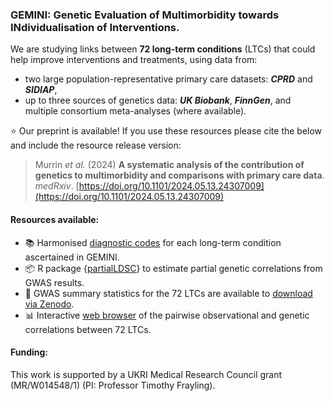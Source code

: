 ### GEMINI: Genetic Evaluation of Multimorbidity towards INdividualisation of Interventions. 

We are studying links between **72 long-term conditions** (LTCs) that could help improve interventions and treatments, using data from:
 - two large population-representative primary care datasets: **_CPRD_** and **_SIDIAP_**,
 - up to three sources of genetics data: **_UK Biobank_**, **_FinnGen_**, and multiple consortium meta-analyses (where available).

⭐ Our preprint is available! If you use these resources please cite the below and include the resource release version: 

> Murrin _et al._ (2024) **A systematic analysis of the contribution of genetics to multimorbidity and comparisons with primary care data**. _medRxiv_. [https://doi.org/10.1101/2024.05.13.24307009](https://doi.org/10.1101/2024.05.13.24307009)

#### Resources available:
 - 📚 Harmonised [diagnostic codes](https://github.com/GEMINI-multimorbidity/GEMINI-LTC-code-list-Public) for each long-term condition ascertained in GEMINI.
 - 📦 R package {[partialLDSC](https://github.com/GEMINI-multimorbidity/partialLDSC)} to estimate partial genetic correlations from GWAS results.
 - 🧬 GWAS summary statistics for the 72 LTCs are available to [download via Zenodo](https://doi.org/10.5281/zenodo.14284046).
 - 📊 Interactive [web browser](https://gemini-multimorbidity.shinyapps.io/atlas/) of the pairwise observational and genetic correlations between 72 LTCs.

#### Funding:
This work is supported by a UKRI Medical Research Council grant (MR/W014548/1) (PI: Professor Timothy Frayling).
